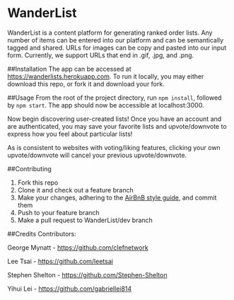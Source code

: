 # WanderList
WanderList is a content platform for generating ranked order lists.  Any number of items can be entered into our platform and can be semantically tagged and shared. URLs for images can be copy and pasted into our input form.  Currently, we support URLs that end in .gif, .jpg, and .png.

##Installation
The app can be accessed at https://wanderlists.herokuapp.com.  To run it locally, you may either download this repo, or fork it and download your fork.

##Usage
From the root of the project directory, run `npm install`, followed by `npm start`.  The app should now be accessible at localhost:3000.

Now begin discovering user-created lists! Once you have an account and are authenticated, you may save your favorite lists and upvote/downvote to express how you feel about particular lists!

As is consistent to websites with voting/liking features, clicking your own upvote/downvote will cancel your previous upvote/downvote.

##Contributing
1.  Fork this repo
2.  Clone it and check out a feature branch
3.  Make your changes, adhering to the [AirBnB style guide], and commit them
4.  Push to your feature branch
5.  Make a pull request to WanderList/dev branch

##Credits
Contributors:

George Mynatt  -  https://github.com/clefnetwork

Lee Tsai  -  https://github.com/leetsai

Stephen Shelton  -  https://github.com/Stephen-Shelton

Yihui Lei  -  https://github.com/gabriellei814

[AirBnB style guide]: https://github.com/airbnb/javascript
